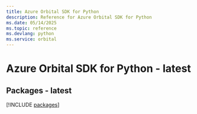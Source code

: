```yaml
---
title: Azure Orbital SDK for Python
description: Reference for Azure Orbital SDK for Python
ms.date: 05/14/2025
ms.topic: reference
ms.devlang: python
ms.service: orbital
---
```

# Azure Orbital SDK for Python - latest
## Packages - latest
[!INCLUDE [packages](orbital-index.md)]